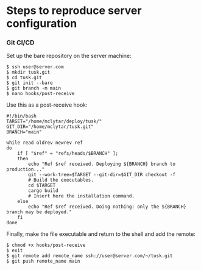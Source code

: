 # Steps to reproduce server configuration

### Git CI/CD

Set up the bare repository on the server machine:
```shell
$ ssh user@server.com
$ mkdir tusk.git
$ cd tusk.git
$ git init --bare
$ git branch -m main
$ nano hooks/post-receive
```
Use this as a post-receive hook:
```shell
#!/bin/bash
TARGET="/home/mclytar/deploy/tusk/"
GIT_DIR="/home/mclytar/tusk.git"
BRANCH="main"

while read oldrev newrev ref
do
    if [ "$ref" = "refs/heads/$BRANCH" ];
    then
        echo "Ref $ref received. Deploying ${BRANCH} branch to production..."
        git --work-tree=$TARGET --git-dir=$GIT_DIR checkout -f
        # Build the executables.
        cd $TARGET
        cargo build
        # Insert here the installation command.
    else
        echo "Ref $ref received. Doing nothing: only the ${BRANCH} branch may be deployed."
    fi  
done
```
Finally, make the file executable and return to the shell and add the remote:
```shell
$ chmod +x hooks/post-receive
$ exit
$ git remote add remote_name ssh://user@server.com/~/tusk.git
$ git push remote_name main
```